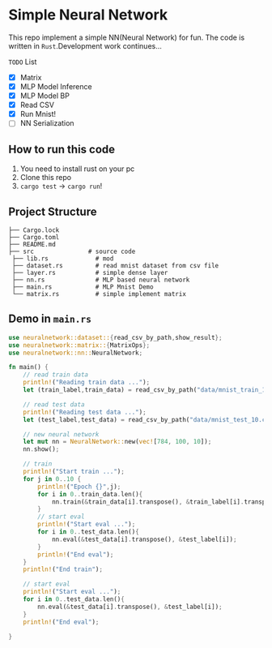 # Simple Neural Network
This repo implement a simple NN(Neural Network) for fun. The code is written in `Rust`.Development work continues...

`TODO` List
- [x] Matrix
- [x] MLP Model Inference
- [x] MLP Model BP
- [x] Read CSV
- [x] Run Mnist!
- [ ] NN Serialization
## How to run this code
1. You need to install rust on your pc
2. Clone this repo
3. `cargo test` -> `cargo run`!

## Project Structure
```shell
├── Cargo.lock
├── Cargo.toml
├── README.md
├── src               # source code
 ├── lib.rs             # mod 
 ├── dataset.rs         # read mnist dataset from csv file 
 ├── layer.rs           # simple dense layer
 ├── nn.rs              # MLP based neural network 
 ├── main.rs            # MLP Mnist Demo
 └── matrix.rs          # simple implement matrix
```
## Demo in `main.rs`

```rust
use neuralnetwork::dataset::{read_csv_by_path,show_result};
use neuralnetwork::matrix::{MatrixOps};
use neuralnetwork::nn::NeuralNetwork;

fn main() {
    // read train data
    println!("Reading train data ...");
    let (train_label,train_data) = read_csv_by_path("data/mnist_train_100.csv").unwrap();

    // read test data
    println!("Reading test data ...");
    let (test_label,test_data) = read_csv_by_path("data/mnist_test_10.csv").unwrap();

    // new neural network
    let mut nn = NeuralNetwork::new(vec![784, 100, 10]);
    nn.show();

    // train
    println!("Start train ...");
    for j in 0..10 {
        println!("Epoch {}",j);
        for i in 0..train_data.len(){
            nn.train(&train_data[i].transpose(), &train_label[i].transpose());
        }
        // start eval
        println!("Start eval ...");
        for i in 0..test_data.len(){
            nn.eval(&test_data[i].transpose(), &test_label[i]);
        }
        println!("End eval");
    }
    println!("End train");

    // start eval
    println!("Start eval ...");
    for i in 0..test_data.len(){
        nn.eval(&test_data[i].transpose(), &test_label[i]);
    }
    println!("End eval");

}

```
